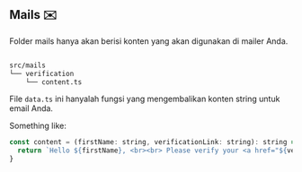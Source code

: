 ## Mails ✉️

Folder mails hanya akan berisi konten yang akan digunakan di mailer Anda.

```bash

src/mails
└── verification
    └── content.ts

```

File `data.ts` ini hanyalah fungsi yang mengembalikan konten string untuk email Anda.

Something like:

```javascript
const content = (firstName: string, verificationLink: string): string => {
  return `Hello ${firstName}, <br><br> Please verify your <a href="${verificationLink}">account</a>. Thanks!`
}

```
